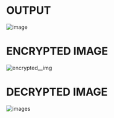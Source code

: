 #  OUTPUT
![image](https://github.com/rocky-2904/PRODIGY_CS_02/assets/173170607/8dd13706-5eab-499a-bb9c-1b9326062df2)

# ENCRYPTED IMAGE
![encrypted__img](https://github.com/rocky-2904/PRODIGY_CS_02/assets/173170607/80c80f65-4f89-4d50-bb39-94131d6252be)

# DECRYPTED IMAGE
![images](https://github.com/rocky-2904/PRODIGY_CS_02/assets/173170607/b1477309-f7f7-47e2-9ab7-ee8059a3f96f)

